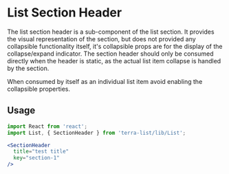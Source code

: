 # List Section Header

The list section header is a sub-component of the list section. It provides the visual representation of the section, but does not provided any collapsible functionality itself, it's collapsible props are for the display of the collapse/expand indicator. The section header should only be consumed directly when the header is static, as the actual list item collapse is handled by the section.

When consumed by itself as an individual list item avoid enabling the collapsible properties.

## Usage

```jsx
import React from 'react';
import List, { SectionHeader } from 'terra-list/lib/List';

<SectionHeader
  title="test title"
  key="section-1"
/>

```

